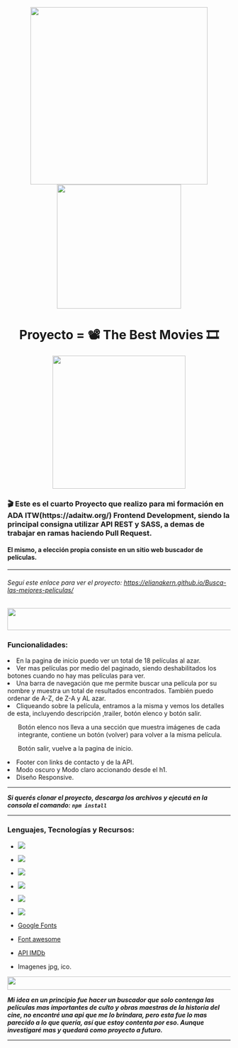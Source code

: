 <p align= "center">
  <img src="https://1.bp.blogspot.com/-yA1PHso_pbA/X2WgZt9DMBI/AAAAAAAATDo/xllZsIMUurkx8dgaCGC_T1lRVvdJknTkACLcBGAsYHQ/s2048/film%2B%25C5%259Ferit%2B04.png" width="400px"/>
  <img src="https://www.jing.fm/clipimg/full/15-151705_film-strip-clipart-clip-art-film-strips.png" width="280px"/>
</p>
<h1 align= "center">Proyecto =   📽️  The Best Movies 🎞️ </h1>
<p align= "center"><img src="https://media.giphy.com/media/A8OSeenhtpey43CcMG/giphy.gif" width="300px"/></p>

<h3> 🎬 Este es el cuarto Proyecto que realizo para mi formación en ADA ITW(https://adaitw.org/) Frontend Development, siendo la principal consigna utilizar API REST y SASS, a demas de trabajar en ramas haciendo Pull Request. </h3>

<h4>El mismo, a elección propia consiste en un sitio web buscador de películas.</h4> 

___

###### Seguí este enlace para ver el proyecto: <https://elianakern.github.io/Busca-las-mejores-peliculas/>


<p align= "center"><img src="https://media.giphy.com/media/3ohs7SYe1SH9oeqDaE/giphy.gif" width="600px" height="50px"/></p>

<h3>Funcionalidades:</h3>
<li>En la pagina de inicio puedo ver un total de 18 películas al azar.</li>
<li>Ver mas películas por medio del paginado, siendo deshabilitados los botones cuando no hay mas películas para ver.</li>
<li>Una barra de navegación  que me permite buscar una película por su nombre y muestra un total de resultados encontrados. También puedo ordenar de A-Z, de Z-A y AL azar.</li>
<li>Cliqueando sobre la película, entramos a la misma y vemos los detalles de esta, incluyendo descripción ,trailer, botón elenco y botón salir.</li>           
       <ul>Botón elenco nos lleva a una sección que muestra imágenes de cada integrante, contiene un botón (volver) para volver a la misma película.</ul>
       <ul>Botón salir, vuelve a la pagina de inicio.</ul>
<li>Footer con links de contacto y de la API.</li>
<li>Modo oscuro y Modo claro accionando desde el h1.</li>
<li>Diseño Responsive.</li>

___

***Si querés clonar el proyecto, descarga los archivos y ejecutá en la consola el comando: `npm install`***

___


<h3>Lenguajes, Tecnologías y Recursos:</h3>

- <p><img src="https://camo.githubusercontent.com/9a7c8c4ee62739436a191706be9f786a813dc377ce778522da198cb94874dc22/68747470733a2f2f696d672e736869656c64732e696f2f62616467652f2d48544d4c352d2532334534344432373f7374796c653d666c61742d737175617265266c6f676f3d68746d6c35266c6f676f436f6c6f723d666666666666 "/></p>
- <p><img src="https://camo.githubusercontent.com/19d98ab99fe0a1a5c00ef27920be3ada8548f2476877db0598960ac2a5f8788d/68747470733a2f2f696d672e736869656c64732e696f2f62616467652f2d435353332d2532333135373242363f7374796c653d666c61742d737175617265266c6f676f3d63737333"/></p>
- <p><img src="https://camo.githubusercontent.com/c733735b3d10e64e1efd1eeeb5bc66af1af5d8628caa1ee64939d97d91d73ed7/68747470733a2f2f696d672e736869656c64732e696f2f62616467652f2d536173732d2532334343363639393f7374796c653d666c61742d737175617265266c6f676f3d73617373266c6f676f436f6c6f723d666666666666"/></p>
- <p><img src="https://camo.githubusercontent.com/a1309b252e82434062012a8073fa9fc1416a96289b7ca11555577b9fbe1cf03e/68747470733a2f2f696d672e736869656c64732e696f2f62616467652f2d4a6176615363726970742d2532334637444631433f7374796c653d666c61742d737175617265266c6f676f3d6a617661736372697074266c6f676f436f6c6f723d303030303030266c6162656c436f6c6f723d25323346374446314326636f6c6f723d253233464643453541"/></p>
- <p><img src="https://camo.githubusercontent.com/c5d0c3ab3bb7d56038dcfa868b056ed7b2bd119579bd4cf4d1123244adc74bca/68747470733a2f2f696d672e736869656c64732e696f2f62616467652f2d4769742d2532334630353033323f7374796c653d666c61742d737175617265266c6f676f3d676974266c6f676f436f6c6f723d253233666666666666"/></p>
- <p><img src="https://camo.githubusercontent.com/88a225aa02d9df9e5caf4f6b34f6e24848f7a4e47af50c920e4fb3ec1314f025/68747470733a2f2f696d672e736869656c64732e696f2f62616467652f2d5653436f64652d2532333030374143433f7374796c653d666c61742d737175617265266c6f676f3d76697375616c2d73747564696f2d636f6465"/></p>

- [Google Fonts](https://fonts.google.com/)
- [Font awesome](https://fontawesome.com/)
- [API IMDb](https://imdb-api.com/)
- Imagenes jpg, ico.

<p><img src="https://media.giphy.com/media/3ohs7SYe1SH9oeqDaE/giphy.gif" width="1000px" height="30px"/></p>


***Mi idea en un principio fue hacer un buscador que solo contenga las películas mas importantes de culto y obras maestras de la historia del cine, no encontré una api que me lo brindara, pero esta fue lo mas parecido a lo que quería, así que estoy contenta por eso. Aunque investigaré mas y quedará como proyecto a futuro.***

___

